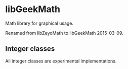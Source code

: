 # libGeekMath
Math library for graphical usage.

Renamed from libZeyoMath to libGeekMath 2015-03-09.

## Integer classes
All integer classes are experimental implementations.
